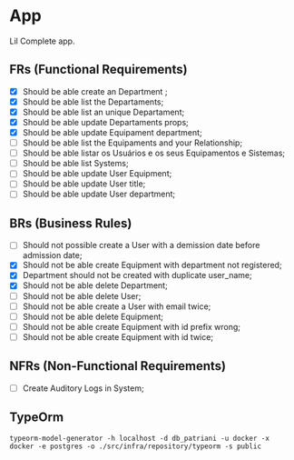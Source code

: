 # App

Lil Complete app.

## FRs (Functional Requirements)

- [x] Should be able create an Department ;
- [x] Should be able list the Departaments;
- [x] Should be able list an unique Departament;
- [x] Should be able update Departaments props;
- [x] Should be able update Equipament department;
- [ ] Should be able list the Equipaments and your Relationship;
- [ ] Should be able listar os Usuários e os seus Equipamentos e Sistemas;
- [ ] Should be able list Systems;
- [ ] Should be able update User Equipment;
- [ ] Should be able update User title;
- [ ] Should be able update User department;

## BRs (Business Rules)

- [ ] Should not possible create a User with a demission date before admission date;
- [x] Should not be able create Equipment with department not registered;
- [x] Department should not be created with duplicate user_name;
- [x] Should not be able delete Department;
- [ ] Should not be able delete User;
- [ ] Should not be able create a User with email twice;
- [ ] Should not be able delete Equipment;
- [ ] Should not be able create Equipment with id prefix wrong;
- [ ] Should not be able create Equipment with id twice;

## NFRs (Non-Functional Requirements)

- [ ] Create Auditory Logs in System;

## TypeOrm

`typeorm-model-generator -h localhost -d db_patriani -u docker -x docker -e postgres -o ./src/infra/repository/typeorm -s public`
